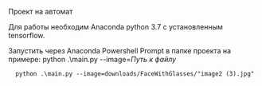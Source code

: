 Проект на автомат

Для работы необходим Anaconda python 3.7 с установленным tensorflow.

Запустить через Anaconda Powershell Prompt в папке проекта на примере:
      python .\main.py --image=*Путь к файлу*
      
      python .\main.py --image=downloads/FaceWithGlasses/"image2 (3).jpg"
